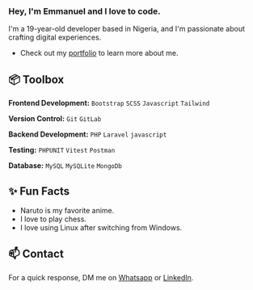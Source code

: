 ### Hey, I'm Emmanuel and I love to code.

I'm a 19-year-old developer based in Nigeria, and I'm passionate about crafting digital experiences. 

- Check out my [portfolio](https://sunmbola-portfolio.netlify.app/) to learn more about me.


## 📦 Toolbox

**Frontend Development:** `Bootstrap` `SCSS` `Javascript` `Tailwind`
 
**Version Control:** `Git` `GitLab`

**Backend Development:** `PHP` `Laravel` `javascript`

**Testing:** `PHPUNIT` `Vitest` `Postman`

**Database:** `MySQL` `MySQLite` `MongoDb` 

## ✨ Fun Facts 

- Naruto is my favorite anime.
- I love to play chess.
- I love using Linux after switching from Windows.

## 📫 Contact

 For a quick response, DM me on [Whatsapp](https://api.whatsapp.com/send?phone=2349030408140) or [LinkedIn](https://www.linkedin.com/in/sunmbola-emmanuel-87a348247).
<!---
EMMANUEL-SUNMBOLA/EMMANUEL-SUNMBOLA is a ✨ special ✨ repository because its `README.md` (this file) appears on your GitHub profile.
You can click the Preview link to take a look at your changes.
--->
